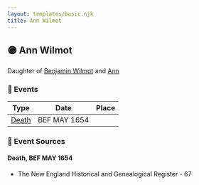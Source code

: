 ```yaml
---
layout: templates/basic.njk
title: Ann Wilmot
---
```

## 🟣 Ann Wilmot

Daughter of [Benjamin Wilmot](/people/6/61915340) and [Ann ](/people/3/3872021)

### 📆 Events

Type | Date | Place
------ | ------ | ------
[Death](#event-63fc6246-cba5-4882-9a15-242afa801dde) | BEF MAY 1654 |

### 📰 Event Sources

#### <a id="event-63fc6246-cba5-4882-9a15-242afa801dde"></a> Death, BEF MAY 1654
* The New England Historical and Genealogical Register  - 67